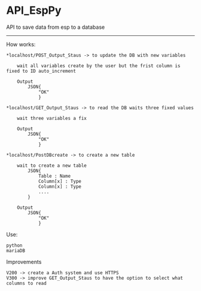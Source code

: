 # API_EspPy
 API to save data from esp to a database

-----------------------------------------------

How works:

    *localhost/POST_Output_Staus -> to update the DB with new variables
        
        wait all variables create by the user but the frist column is fixed to ID auto_increment
        
        Output
            JSON{
                "OK"
                }

    *localhost/GET_Output_Staus -> to read the DB waits three fixed values
        
        wait three variables a fix 
       
        Output
            JSON{
                "OK"
                }

    *localhost/PostDBcreate -> to create a new table 
        
        wait to create a new table
            JSON{
                Table : Name
                Column[x] : Type
                Column[x] : Type
                ....
            }

        Output
            JSON{
                "OK"
                }

Use: 

    python
    mariaDB

Improvements

    V200 -> create a Auth system and use HTTPS
    V300 -> improve GET_Output_Staus to have the option to select what columns to read